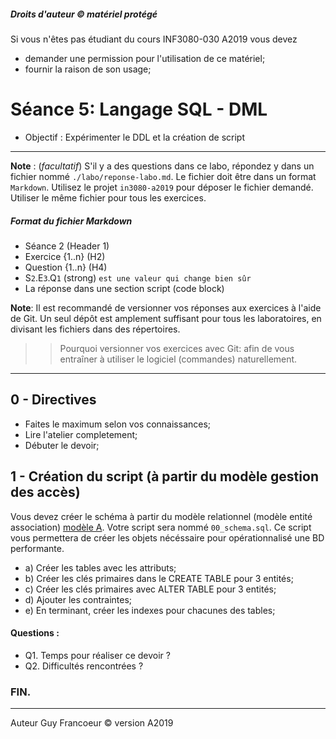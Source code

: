 ##### Droits d'auteur :copyright: matériel protégé 
 Si vous n'êtes pas étudiant du cours INF3080-030 A2019 vous devez 
 - demander une permission pour l'utilisation de ce matériel;
 - fournir la raison de son usage;

# Séance 5: Langage SQL - DML

- Objectif : Expérimenter le DDL et la création de script
   
----
**Note** : (_facultatif_) S'il y a des questions dans ce labo, répondez y dans un fichier nommé
`./labo/reponse-labo.md`.  Le fichier doit être dans un format `Markdown`. Utilisez le projet
`in3080-a2019` pour déposer le fichier demandé. Utiliser le même fichier pour tous les exercices.

##### Format du fichier Markdown
 + Séance 2 (Header 1)
 + Exercice {1..n} (H2)
 + Question {1..n} (H4)
 + S`2`.E`3`.Q`1` (strong) `est une valeur qui change bien sûr`
 + La réponse dans une section script (code block)

**Note**: Il est recommandé de versionner vos réponses aux exercices à l'aide
de Git. Un seul dépôt est amplement suffisant pour tous les laboratoires, en
divisant les fichiers dans des répertoires.

 > > Pourquoi versionner vos exercices avec Git: afin de
vous entraîner à utiliser le logiciel (commandes) naturellement.

----

## 0 - Directives

+ Faites le maximum selon vos connaissances;
+ Lire l'atelier completement;
+ Débuter le devoir;

## 1 - Création du script (à partir du modèle gestion des accès)

Vous devez créer le schéma à partir du modèle relationnel (modèle entité association) [modèle A](./modele_labo.png).  Votre script
sera nommé `00_schema.sql`.  Ce script vous permettera de créer les objets nécéssaire pour opérationnalisé une BD performante.

+ a) Créer les tables avec les attributs;
+ b) Créer les clés primaires dans le CREATE TABLE pour 3 entités;
+ c) Créer les clés primaires avec ALTER TABLE pour 3 entités;
+ d) Ajouter les contraintes;
+ e) En terminant, créer les indexes pour chacunes des tables;

#### Questions :

- Q1. Temps pour réaliser ce devoir ?
- Q2. Difficultés rencontrées ?

### FIN.

---

Auteur Guy Francoeur :copyright: version A2019
